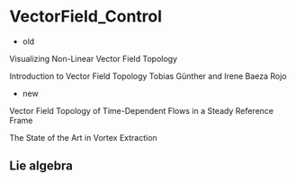 # VectorField_Control

- old

Visualizing Non-Linear Vector Field Topology

Introduction to Vector Field Topology Tobias Günther and Irene Baeza Rojo

- new

Vector Field Topology of Time-Dependent Flows in a Steady Reference Frame

The State of the Art in Vortex Extraction


## Lie algebra



